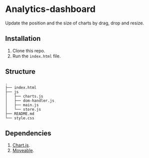 # Analytics-dashboard

Update the position and the size of charts by drag, drop and resize.

## Installation

1. Clone this repo.
2. Run the `index.html` file.

## Structure

```
.
├── index.html
├── js
│   ├── charts.js
│   ├── dom-handler.js
│   ├── main.js
│   └── store.js
├── README.md
└── style.css
```

## Dependencies

1. [Chart.js](https://www.chartjs.org/).
2. [Moveable](https://daybrush.com/moveable/).
